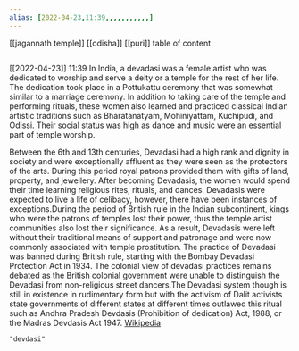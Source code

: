 ```yaml
---
alias: [2022-04-23,11:39,,,,,,,,,,,]
---
```

[[jagannath temple]] [[odisha]] [[puri]]
table of content
```toc
```

[[2022-04-23]] 11:39
In India, a devadasi was a female artist who was dedicated to worship and serve a deity or a temple for the rest of her life. The dedication took place in a Pottukattu ceremony that was somewhat similar to a marriage ceremony.  In addition to taking care of the temple and performing rituals, these women also learned and practiced classical Indian artistic traditions such as Bharatanatyam, Mohiniyattam, Kuchipudi, and Odissi. Their social status was high as dance and music were an essential part of temple worship.

Between the 6th and 13th centuries, Devadasi had a high rank and dignity in society and were exceptionally affluent as they were seen as the protectors of the arts. During this period royal patrons provided them with gifts of land, property, and jewellery.  After becoming Devadasis, the women would spend their time learning religious rites, rituals, and dances. Devadasis were expected to live a life of celibacy, however, there have been instances of exceptions.During the period of British rule in the Indian subcontinent, kings who were the patrons of temples lost their power, thus the temple artist communities also lost their significance. As a result, Devadasis were left without their traditional means of support and patronage and were now commonly associated with temple prostitution. The practice of Devadasi was banned during British rule, starting with the Bombay Devadasi Protection Act in 1934.  The colonial view of devadasi practices remains debated as the British colonial government were unable to distinguish the Devadasi from non-religious street dancers.The Devadasi system though is still in existence in rudimentary form but with the activism of Dalit activists state governments of different states at different times outlawed this ritual such as Andhra Pradesh Devdasis (Prohibition of dedication) Act, 1988, or the Madras Devdasis Act 1947.
[Wikipedia](https://en.wikipedia.org/wiki/Devadasi)
```query
"devdasi"
```